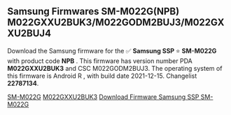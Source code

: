 <h2>Samsung Firmwares SM-M022G(NPB) M022GXXU2BUK3/M022GODM2BUJ3/M022GXXU2BUJ4</h2>
Download the Samsung firmware for the ✅ <strong>Samsung SSP </strong> ⭐ <strong>SM-M022G</strong> with product code <strong>NPB</strong> . This firmware has version number PDA <strong>M022GXXU2BUK3</strong> and CSC M022GODM2BUJ3. The operating system of this firmware is Android R , with build date 2021-12-15. Changelist <strong>22787134</strong>.


[SM-M022G](https://samfirm.shop/samsung/model/SM-M022G)
[M022GXXU2BUK3](https://samfirm.shop/samsung/pda/M022GXXU2BUK3)
[Download Firmware Samsung SSP SM-M022G](https://samfirm.shop/samsung/firmware/482567)
